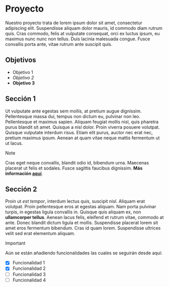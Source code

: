 # Proyecto

Nuestro proyecto trata de lorem ipsum dolor sit amet, consectetur adipiscing elit. Suspendisse aliquam dolor mauris, id commodo diam rutrum quis. Cras commodo, felis at vulputate consequat, orci ex luctus ipsum, eu maximus nunc nunc non tellus. Duis lacinia malesuada congue. Fusce convallis porta ante, vitae rutrum ante suscipit quis. 

## Objetivos

- Objetivo 1
- *Objetivo 2*
- **Objetivo 3**

## Sección 1

Ut vulputate ante egestas sem mollis, at pretium augue dignissim. Pellentesque massa dui, tempus non dictum eu, pulvinar non leo. Pellentesque et maximus sapien. Aliquam feugiat mollis nisl, quis pharetra purus blandit sit amet. Quisque a nisl dolor. Proin viverra posuere volutpat. Quisque vulputate interdum risus. Etiam elit purus, auctor nec erat nec, pretium maximus ipsum. Aenean at quam vitae neque mattis fermentum ut ut lacus. 

> [!NOTE]
> Cras eget neque convallis, blandit odio id, bibendum urna. Maecenas placerat ut felis et sodales. Fusce sagittis faucibus dignissim. **Más información [aquí](https://github.com/)**. 

## Sección 2

Proin ut *est tempor*, interdum lectus quis, suscipit nisl. Aliquam erat volutpat. Proin pellentesque eros at egestas aliquam. Nam porta pulvinar turpis, in egestas ligula convallis in. Quisque quis aliquam ex, non **ullamcorper tellus**. Aenean lacus felis, eleifend et rutrum vitae, commodo at ante. Donec blandit dictum ligula et mollis. Suspendisse placerat lorem sit amet eros fermentum bibendum. Cras id quam lorem. Suspendisse ultrices velit sed erat elementum aliquam. 

> [!IMPORTANT]
> Aún se están añadiendo funcionalidades las cuales se seguirán desde aquí:
- [x] Funcionalidad 1
- [x] Funcionalidad 2
- [ ] Funcionalidad 3
- [ ] Funcionalidad 4